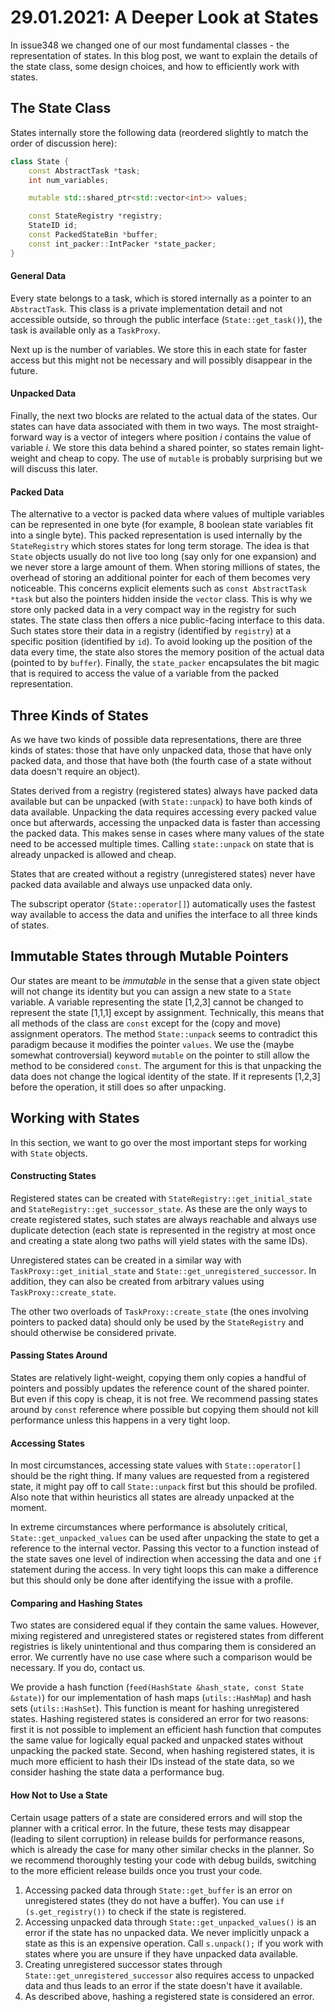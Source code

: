 # 29.01.2021: A Deeper Look at States

In issue348 we changed one of our most fundamental classes - the
representation of states. In this blog post, we want to explain the
details of the state class, some design choices, and how to efficiently
work with states.

## The State Class

States internally store the following data (reordered slightly to match
the order of discussion here):

``` c++
class State {
    const AbstractTask *task;
    int num_variables;

    mutable std::shared_ptr<std::vector<int>> values;

    const StateRegistry *registry;
    StateID id;
    const PackedStateBin *buffer;
    const int_packer::IntPacker *state_packer;
}
```

#### General Data

Every state belongs to a task, which is stored internally as a pointer
to an `AbstractTask`. This class is a private implementation detail and not
accessible outside, so through the public interface (`State::get_task()`), the
task is available only as a `TaskProxy`.

Next up is the number of variables. We store this in each state for
faster access but this might not be necessary and will possibly
disappear in the future.

#### Unpacked Data

Finally, the next two blocks are related to the actual data of the
states. Our states can have data associated with them in two ways. The
most straight-forward way is a vector of integers where position *i*
contains the value of variable *i*. We store this data behind a shared
pointer, so states remain light-weight and cheap to copy. The use of
`mutable` is probably surprising but we will discuss this later.

#### Packed Data

The alternative to a vector is packed data where values of multiple
variables can be represented in one byte (for example, 8 boolean state
variables fit into a single byte). This packed representation is used
internally by the `StateRegistry` which stores states for long term storage.
The idea is that `State` objects usually do not live too long (say only for one
expansion) and we never store a large amount of them. When storing millions of
states, the overhead of storing an additional pointer for each of them becomes
very noticeable. This concerns explicit elements such as `const
AbstractTask *task` but also the pointers hidden inside the `vector` class.
This is why we store only packed data in a very compact way in the registry for
such states. The state class then offers a nice public-facing interface to this
data. Such states store their data in a registry (identified by `registry`) at
a specific position (identified by `id`). To avoid looking up the position of
the data every time, the state also stores the memory position of the actual
data (pointed to by `buffer`). Finally, the `state_packer` encapsulates the bit
magic that is required to access the value of a variable from the packed
representation.

## Three Kinds of States

As we have two kinds of possible data representations, there are three
kinds of states: those that have only unpacked data, those that have
only packed data, and those that have both (the fourth case of a state
without data doesn't require an object).

States derived from a registry (registered states) always have packed data
available but can be unpacked (with `State::unpack`) to have both kinds of data
available. Unpacking the data requires accessing every packed value once but
afterwards, accessing the unpacked data is faster than accessing the packed
data. This makes sense in cases where many values of the state need to be
accessed multiple times.  Calling `state::unpack` on state that is already
unpacked is allowed and cheap.

States that are created without a registry (unregistered states) never
have packed data available and always use unpacked data only.

The subscript operator (`State::operator[]`) automatically uses the fastest way
available to access the data and unifies the interface to all three kinds of
states.

## Immutable States through Mutable Pointers

Our states are meant to be *immutable* in the sense that a given state object
will not change its identity but you can assign a new state to a `State`
variable. A variable representing the state [1,2,3] cannot be changed to
represent the state [1,1,1] except by assignment. Technically, this means
that all methods of the class are `const` except for the (copy and move)
assignment operators.  The method `State::unpack` seems to contradict this
paradigm because it modifies the pointer `values`. We use the (maybe somewhat
controversial) keyword `mutable` on the pointer to still allow the method to be
considered `const`. The argument for this is that unpacking the data does not
change the logical identity of the state. If it represents [1,2,3] before the
operation, it still does so after unpacking.

## Working with States

In this section, we want to go over the most important steps for working
with `State` objects.

#### Constructing States

Registered states can be created with `StateRegistry::get_initial_state` and
`StateRegistry::get_successor_state`. As these are the only ways to create
registered states, such states are always reachable and always use duplicate
detection (each state is represented in the registry at most once and creating
a state along two paths will yield states with the same IDs).

Unregistered states can be created in a similar way with
`TaskProxy::get_initial_state` and `State::get_unregistered_successor`. In
addition, they can also be created from arbitrary values using
`TaskProxy::create_state`.

The other two overloads of `TaskProxy::create_state` (the ones involving
pointers to packed data) should only be used by the `StateRegistry` and should
otherwise be considered private.

#### Passing States Around

States are relatively light-weight, copying them only copies a handful
of pointers and possibly updates the reference count of the shared
pointer. But even if this copy is cheap, it is not free. We recommend
passing states around by `const` reference where possible but copying them
should not kill performance unless this happens in a very tight loop.

#### Accessing States

In most circumstances, accessing state values with `State::operator[]` should
be the right thing. If many values are requested from a registered state, it
might pay off to call `State::unpack` first but this should be profiled. Also
note that within heuristics all states are already unpacked at the moment.

In extreme circumstances where performance is absolutely critical,
`State::get_unpacked_values` can be used after unpacking the state to get
a reference to the internal vector. Passing this vector to a function instead
of the state saves one level of indirection when accessing the data and one
`if` statement during the access. In very tight loops this can make
a difference but this should only be done after identifying the issue with
a profile.

#### Comparing and Hashing States

Two states are considered equal if they contain the same values.
However, mixing registered and unregistered states or registered states
from different registries is likely unintentional and thus comparing
them is considered an error. We currently have no use case where such a
comparison would be necessary. If you do, contact us.

We provide a hash function (`feed(HashState &hash_state, const State &state)`)
for our implementation of hash maps (`utils::HashMap`) and hash sets
(`utils::HashSet`). This function is meant for hashing unregistered states.
Hashing registered states is considered an error for two reasons: first it is
not possible to implement an efficient hash function that computes the same
value for logically equal packed and unpacked states without unpacking the
packed state. Second, when hashing registered states, it is much more efficient
to hash their IDs instead of the state data, so we consider hashing the state
data a performance bug.

#### How Not to Use a State

Certain usage patters of a state are considered errors and will stop the
planner with a critical error. In the future, these tests may disappear
(leading to silent corruption) in release builds for performance
reasons, which is already the case for many other similar checks in the
planner. So we recommend thoroughly testing your code with debug builds,
switching to the more efficient release builds once you trust your code.

1.  Accessing packed data through `State::get_buffer` is an error on
    unregistered states (they do not have a buffer). You can use `if
    (s.get_registry())` to check if the state is registered.
2.  Accessing unpacked data through `State::get_unpacked_values()` is an error
    if the state has no unpacked data. We never implicitly
    unpack a state as this is an expensive operation. Call `s.unpack();` if you
    work with states where you are unsure if they have
    unpacked data available.
3.  Creating unregistered successor states through
    `State::get_unregistered_successor` also requires access to unpacked data
    and thus leads to an error if the state doesn't have it available.
4.  As described above, hashing a registered state is considered an
    error.
